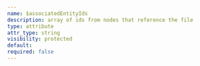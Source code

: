 ```yaml
---
name: $associatedEntityIds
description: array of ids from nodes that reference the file
type: attribute
attr_type: string
visibility: protected
default: 
required: false
---
```


